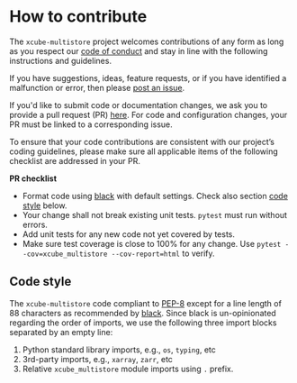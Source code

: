 # How to contribute

The `xcube-multistore` project welcomes contributions of any form
as long as you respect our [code of conduct](CODE_OF_CONDUCT.md) and stay
in line with the following instructions and guidelines.

If you have suggestions, ideas, feature requests, or if you have identified
a malfunction or error, then please
[post an issue](https://github.com/xcube-dev/xcube-multistore/issues).

If you'd like to submit code or documentation changes, we ask you to provide a
pull request (PR)
[here](https://github.com/xcube-dev/xcube-multistore/pulls).
For code and configuration changes, your PR must be linked to a
corresponding issue.

To ensure that your code contributions are consistent with our project’s
coding guidelines, please make sure all applicable items of the following
checklist are addressed in your PR.

**PR checklist**

* Format code using [black](https://black.readthedocs.io/) with default
  settings.
  Check also section [code style](#code-style) below.
* Your change shall not break existing unit tests.
  `pytest` must run without errors.
* Add unit tests for any new code not yet covered by tests.
* Make sure test coverage is close to 100% for any change.
  Use `pytest --cov=xcube_multistore --cov-report=html` to verify.

## Code style <a name="code-style"></a>

The `xcube-multistore` code compliant to [PEP-8](https://pep8.org/) except for a line
length of 88 characters as recommended
by [black](https://black.readthedocs.io/).
Since black is un-opinionated regarding the order of imports,
we use the following three import blocks separated by an empty
line:

1. Python standard library imports, e.g., `os`, `typing`, etc
2. 3rd-party imports, e.g., `xarray`, `zarr`, etc
3. Relative `xcube_multistore` module imports using `.` prefix.
